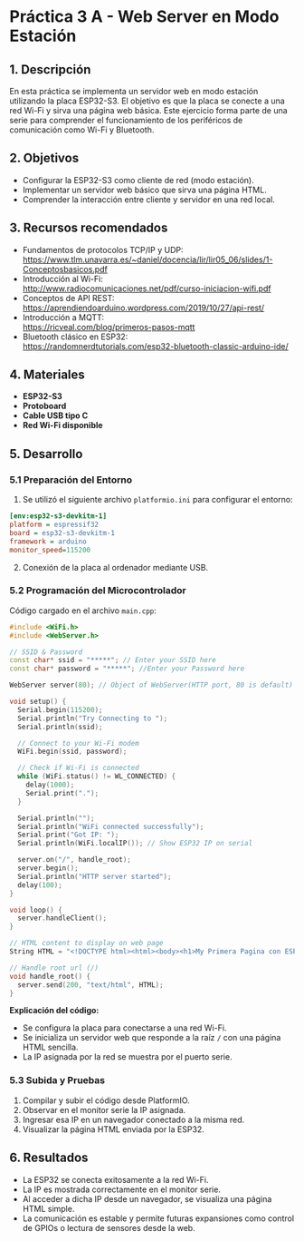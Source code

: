 
# Práctica 3 A - Web Server en Modo Estación

## 1. Descripción
En esta práctica se implementa un servidor web en modo estación utilizando la placa ESP32-S3. El objetivo es que la placa se conecte a una red Wi-Fi y sirva una página web básica. Este ejercicio forma parte de una serie para comprender el funcionamiento de los periféricos de comunicación como Wi-Fi y Bluetooth.

## 2. Objetivos
- Configurar la ESP32-S3 como cliente de red (modo estación).
- Implementar un servidor web básico que sirva una página HTML.
- Comprender la interacción entre cliente y servidor en una red local.

## 3. Recursos recomendados
- Fundamentos de protocolos TCP/IP y UDP:  
  https://www.tlm.unavarra.es/~daniel/docencia/lir/lir05_06/slides/1-Conceptosbasicos.pdf  
- Introducción al Wi-Fi:  
  http://www.radiocomunicaciones.net/pdf/curso-iniciacion-wifi.pdf  
- Conceptos de API REST:  
  https://aprendiendoarduino.wordpress.com/2019/10/27/api-rest/  
- Introducción a MQTT:  
  https://ricveal.com/blog/primeros-pasos-mqtt  
- Bluetooth clásico en ESP32:  
  https://randomnerdtutorials.com/esp32-bluetooth-classic-arduino-ide/  

## 4. Materiales
- **ESP32-S3**
- **Protoboard**
- **Cable USB tipo C**
- **Red Wi-Fi disponible**

## 5. Desarrollo

### 5.1 Preparación del Entorno
1. Se utilizó el siguiente archivo `platformio.ini` para configurar el entorno:
```ini
[env:esp32-s3-devkitm-1]
platform = espressif32
board = esp32-s3-devkitm-1
framework = arduino
monitor_speed=115200
```
2. Conexión de la placa al ordenador mediante USB.

### 5.2 Programación del Microcontrolador
Código cargado en el archivo `main.cpp`:

```cpp
#include <WiFi.h>
#include <WebServer.h>

// SSID & Password
const char* ssid = "*****"; // Enter your SSID here
const char* password = "*****"; //Enter your Password here

WebServer server(80); // Object of WebServer(HTTP port, 80 is default)

void setup() {
  Serial.begin(115200);
  Serial.println("Try Connecting to ");
  Serial.println(ssid);

  // Connect to your Wi-Fi modem
  WiFi.begin(ssid, password);

  // Check if Wi-Fi is connected
  while (WiFi.status() != WL_CONNECTED) {
    delay(1000);
    Serial.print(".");
  }

  Serial.println("");
  Serial.println("WiFi connected successfully");
  Serial.print("Got IP: ");
  Serial.println(WiFi.localIP()); // Show ESP32 IP on serial

  server.on("/", handle_root);
  server.begin();
  Serial.println("HTTP server started");
  delay(100);
}

void loop() {
  server.handleClient();
}

// HTML content to display on web page
String HTML = "<!DOCTYPE html><html><body><h1>My Primera Pagina con ESP32 - Station Mode &#128522;</h1></body></html>";

// Handle root url (/)
void handle_root() {
  server.send(200, "text/html", HTML);
}
```

**Explicación del código:**
- Se configura la placa para conectarse a una red Wi-Fi.
- Se inicializa un servidor web que responde a la raíz `/` con una página HTML sencilla.
- La IP asignada por la red se muestra por el puerto serie.

### 5.3 Subida y Pruebas
1. Compilar y subir el código desde PlatformIO.
2. Observar en el monitor serie la IP asignada.
3. Ingresar esa IP en un navegador conectado a la misma red.
4. Visualizar la página HTML enviada por la ESP32.

## 6. Resultados
- La ESP32 se conecta exitosamente a la red Wi-Fi.
- La IP es mostrada correctamente en el monitor serie.
- Al acceder a dicha IP desde un navegador, se visualiza una página HTML simple.
- La comunicación es estable y permite futuras expansiones como control de GPIOs o lectura de sensores desde la web.
